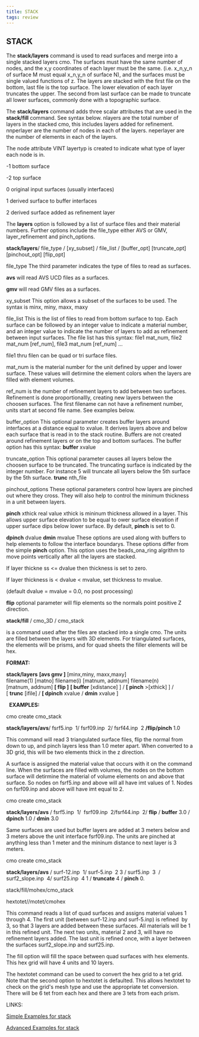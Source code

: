 ```yaml
---
title: STACK
tags: review
---
```


STACK
-----

 The **stack/layers** command is used to read surfaces and merge into a
 single stacked layers cmo. The surfaces must have the same number of
 nodes, and the x,y coordinates of each layer must be the same. (i.e.
 x\_n,y\_n of surface M must equal x\_n,y\_n of surface N), and the
 surfaces must be single valued functions of z. The layers are stacked
 with the first file on the bottom, last file is the top surface. The
 lower elevation of each layer truncates the upper. The second from
 last surface can be made to truncate all lower surfaces, commonly done
 with a topographic surface.

 

 The **stack/layers** command adds three scalar attributes that are
 used in the **stack/fill** command. See syntax below. nlayers are the
 total number of layers in the stacked cmo, this includes layers added
 for refinement. nnperlayer are the number of nodes in each of the
 layers. neperlayer are the number of elements in each of the layers.

  The node attribute VINT layertyp is created to indicate what type of
  layer each node is in.

  -1 bottom surface

  -2 top surface

  0 original input surfaces (usually interfaces)

  1 derived surface to buffer interfaces

  2 derived surface added as refinement layer

 

 The **layers** option is followed by a list of surface files and their
 material numbers. Further options include the file\_type either AVS or
 GMV, layer\_refinement and pinch\_options.

 

 **stack/layers**/ file\_type / [xy\_subset] / file\_list /
 [buffer\_opt] [truncate\_opt] [pinchout\_opt] [flip\_opt]


file\_type The third parameter indicates the type of files to read as
surfaces.

 **avs** will read AVS UCD files as a surfaces.

 **gmv** will read GMV files as a surfaces.

xy\_subset This option allows a subset of the surfaces to be used. The
syntax is minx, miny, maxx, maxy


file\_list This is the list of files to read from bottom surface to top.
Each surface can be followed by an integer value to indicate a material
number, and an integer value to indicate the number of layers to add as
refinement between input surfaces. The file list has this syntax: file1
mat\_num, file2 mat\_num [ref\_num], file3 mat\_num [ref\_num] ...

 file1 thru filen can be quad or tri surface files.

 mat\_num is the material number for the unit defined by upper and
 lower surface. These values will detirmine the element colors when the
 layers are filled with element volumes.

 ref\_num is the number of refinement layers to add between two
 surfaces. Refinement is done proportionallly, creating new layers
 between the choosen surfaces. The first filename can not have a
 refinement number, units start at second file name. See examples
 below.


buffer\_option This optional parameter creates buffer layers around
interfaces at a distance equal to xvalue. It derives layers above and
below each surface that is read in to the stack routine. Buffers are not
created around refinement layers or on the top and bottom surfaces. The
buffer option has this syntax: **buffer** xvalue


truncate\_option This optional parameter causes all layers below the
choosen surface to be truncated. The truncating surface is indicated by
the integer number. For instance 5 will truncate all layers below the
5th surface by the 5th surface. **trunc** nth\_file

pinchout\_options These optional parameters control how layers are
pinched out where they cross. They will also help to control the minimum
thickness in a unit between layers.

 **pinch** xthick real value xthick is mininum thickness allowed in a
 layer. This allows upper surface elevation to be equal to ower surface
 elevation if upper surface dips below lower surface. By default,
 **pinch** is set to 0.

 **dpinch** dvalue **dmin** mvalue These options are used along with
 buffers to help elements to follow the interface boundarys. These
 options differ from the simple **pinch** option. This option uses the
 beads\_ona\_ring algrithm to move points vertically after all the
 layers are stacked.

 If layer thickne
ss &lt;= dvalue then thickness is set to zero.

 If layer thickness is &lt; dvalue &lt; mvalue, set thickness to
 mvalue.

 (default dvalue = mvalue = 0.0, no post processing)

**flip** optional parameter will flip elements so the normals point
positive Z direction.


**stack/fill** / cmo\_3D / cmo\_stack

is a command used after the files are stacked into a single cmo. The
units are filled between the layers with 3D elements. For triangulated
surfaces, the elements will be prisms, and for quad sheets the filler
elements will be hex.



**FORMAT:**

 **stack/layers** **[avs  gmv ]** [minx,miny, maxx,maxy] \
 filename(1) [matno] filename(i) [matnum, addnum] filename(n) \
 [matnum, addnum] **[ flip ]**
**[ buffer** [xdistance] ] /
**[ pinch**  &gt;[xthick] ] /\
[ **trunc** [ifile] /
**[ dpinch** xvalue /
**dmin** xvalue ]

  
**EXAMPLES:**

 cmo create cmo\_stack

 **stack/layers/avs**/ fsrf5.inp  1/ fsrf09.inp  2/ fsrf44.inp  2
 **/flip/pinch** 1.0

 This command will read 3 triangulated surface files, flip the normal
 from down to up, and pinch layers less than 1.0 meter apart. When
 converted to a 3D grid, this will be two elements thick in the z
 direction.

 A surface is assigned the material value that occurs with it on the
 command line. When the surfaces are filled with volumes, the nodes on
 the bottom surface will detirmine the material of volume elements on
 and above that surface. So nodes on fsrf5.inp and above will all
 have imt values of 1. Nodes on fsrf09.inp and above will have imt
 equal to 2.

 

 cmo create cmo\_stack

 **stack/layers/avs** / fsrf5.inp  1/  fsrf09.inp  2/fsrf44.inp  2/
 **flip** / **buffer** 3.0 / **dpinch** 1.0 / **dmin** 3.0

 Same surfaces are used but buffer layers are added at 3 meters below
 and 3 meters above the unit interface fsrf09.inp. The units are
 pinched at anything less than 1 meter and the mininum distance to next
 layer is 3 meters.

 

 cmo create cmo\_stack

 **stack/layers/avs** / surf-12.inp  1/ surf-5.inp  2 3 /
 surf5.inp  3  / surf2\_slope.inp  4/ surf25.inp  4 1 / **truncate** 4
 / **pinch** 0.

 stack/fill/mohex/cmo\_stack

 hextotet//motet/cmohex

 

 This command reads a list of quad surfaces and assigns material values
 1 through 4. The first unit (between surf-12.inp and surf-5.inp) is
 refined  by 3, so that 3 layers are added between these surfaces. All
 materials will be 1 in this refined unit. The next two units, material
 2 and 3, will have no refinement layers added. The last unit is
 refined once, with a layer between the surfaces surf2\_slope.inp and
 surf25.inp.

 The fill option will fill the space between quad surfaces with hex
 elements. This hex grid will have 4 units and 10 layers.

 The hextotet command can be used to convert the hex grid to a tet
 grid. Note that the second option to hextotet is defaulted. This
 allows hextotet to check on the grid's mesh type and use the
 appropriate tet conversion. There will be 6 tet from each hex and
 there are 3 tets from each prism.


LINKS:

 [Simple Examples for stack](../stack_demo.md)

 [Advanced Examples for stack](../stack_demo2.md)
